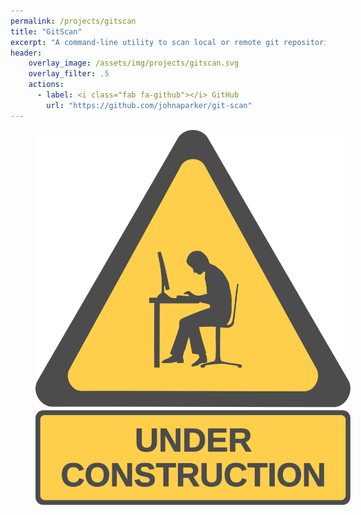 ```yaml
---
permalink: /projects/gitscan
title: "GitScan"
excerpt: "A command-line utility to scan local or remote git repositories for history that is divergent from the remote branch"
header:
    overlay_image: /assets/img/projects/gitscan.svg
    overlay_filter: .5
    actions:
      - label: <i class="fab fa-github"></i> GitHub
        url: "https://github.com/johnaparker/git-scan"
---
```


<figure style="width: 100%; opacity: .7" class="align-center">
  <img src="/assets/img/construction.svg" alt="">
</figure> 
